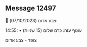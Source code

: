 ## Message 12497

🔴 צבע אדום (07/10/2023):

14:55:
• עוטף עזה: כרם שלום (15 שניות)

צופר - צבע אדום

